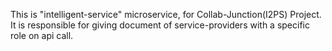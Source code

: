 This is "intelligent-service" microservice, for Collab-Junction(I2PS) Project.
It is responsible for giving document of service-providers with a specific role on api call.
